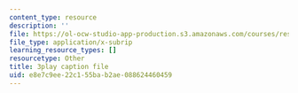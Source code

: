 ```yaml
---
content_type: resource
description: ''
file: https://ol-ocw-studio-app-production.s3.amazonaws.com/courses/res-18-009-learn-differential-equations-up-close-with-gilbert-strang-and-cleve-moler-fall-2015/e8e7c9ee22c155bab2ae088624460459_0hx59wYpFyY.vtt
file_type: application/x-subrip
learning_resource_types: []
resourcetype: Other
title: 3play caption file
uid: e8e7c9ee-22c1-55ba-b2ae-088624460459
---
```

